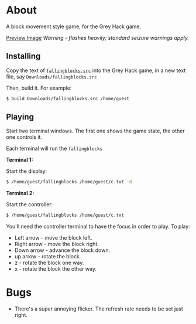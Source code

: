 # About

A block movement style game, for the Grey Hack game.

[Preview Image](falling-bricks.gif) *Warning - flashes heavily; standard seizure warnings apply.*


## Installing

Copy the text of [`fallingblocks.src`](fallingblocks.src) into the Grey Hack game, in a new text file, say `Downloads/fallingblocks.src`

Then, build it.  For example:

```bash
$ build Downloads/fallingblocks.src /home/guest
```


## Playing

Start two terminal windows.  The first one shows the game state, the other one controls it.

Each terminal will run the `fallingblocks`

**Terminal 1:**

Start the display:

```bash
$ /home/guest/fallingblocks /home/guest/c.txt -d
```

**Terminal 2:**

Start the controller:

```bash
$ /home/guest/fallingblocks /home/guest/c.txt
```

You'll need the controller terminal to have the focus in order to play.  To play:

* Left arrow - move the block left.
* Right arrow - move the block right.
* Down arrow - advance the block down.
* up arrow - rotate the block.
* z - rotate the block one way.
* x - rotate the block the other way.


# Bugs

* There's a super annoying flicker.  The refresh rate needs to be set just right.
